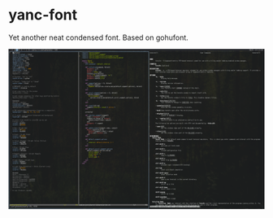 # yanc-font

Yet another neat condensed font. Based on gohufont.

[![Screenshot](scrot.png)](https://raw.githubusercontent.com/jreinert/yanc-font/master/scrot.png)

